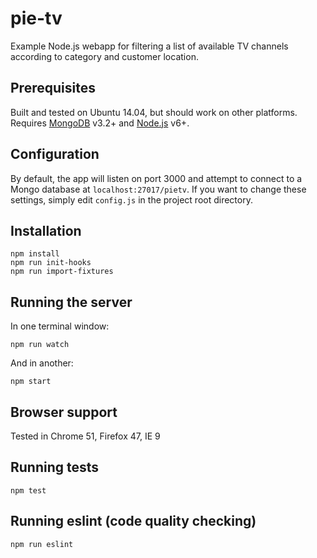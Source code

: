 # pie-tv
Example Node.js webapp for filtering a list of available TV channels according
to category and customer location.

## Prerequisites
Built and tested on Ubuntu 14.04, but should work on other platforms.
Requires [MongoDB](https://docs.mongodb.com/getting-started/shell/installation/)
v3.2+ and [Node.js](https://nodejs.org/en/download/) v6+.

## Configuration
By default, the app will listen on port 3000 and attempt to connect to a Mongo
database at `localhost:27017/pietv`. If you want to change these settings, simply
edit `config.js` in the project root directory.

## Installation
```
npm install
npm run init-hooks
npm run import-fixtures
```

## Running the server
In one terminal window:
```
npm run watch
```

And in another:
```
npm start
```

## Browser support
Tested in Chrome 51, Firefox 47, IE 9

## Running tests
```
npm test
```

## Running eslint (code quality checking)
```
npm run eslint
```

